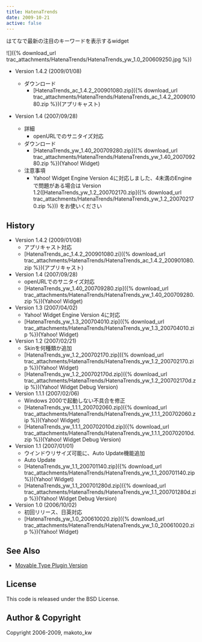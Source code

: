 ```yaml
---
title: HatenaTrends
date: 2009-10-21
active: false
---
```

はてなで最新の注目のキーワードを表示するwidget

![]({% download_url trac_attachments/HatenaTrends/HatenaTrends_yw_1.0_200609250.jpg %})

* Version 1.4.2 (2009/01/08)
  * ダウンロード
    *  [HatenaTrends_ac_1.4.2_200901080.zip]({% download_url trac_attachments/HatenaTrends/HatenaTrends_ac_1.4.2_200901080.zip %})(アプリキャスト)
 
* Version 1.4 (2007/09/28)
  * 詳細
    * openURLでのサニタイズ対応
  * ダウンロード
    *  [HatenaTrends_yw_1.40_200709280.zip]({% download_url trac_attachments/HatenaTrends/HatenaTrends_yw_1.40_200709280.zip %})(Yahoo! Widget)
  * 注意事項
    * Yahoo! Widget Engine Version 4に対応しました、4未満のEngineで問題がある場合は Version 1.2([HatenaTrends_yw_1.2_200702170.zip]({% download_url trac_attachments/HatenaTrends/HatenaTrends_yw_1.2_200702170.zip %})) をお使いください

## History

* Version 1.4.2 (2009/01/08)
  * アプリキャスト対応
  *  [HatenaTrends_ac_1.4.2_200901080.zi]({% download_url trac_attachments/HatenaTrends/HatenaTrends_ac_1.4.2_200901080.zip %})(アプリキャスト)
* Version 1.4 (2007/09/28)
  * openURLでのサニタイズ対応
  *  [HatenaTrends_yw_1.40_200709280.zip]({% download_url trac_attachments/HatenaTrends/HatenaTrends_yw_1.40_200709280.zip %})(Yahoo! Widget)
* Version 1.3 (2007/04/02)
  * Yahoo! Widget Engine Version 4に対応
  *  [HatenaTrends_yw_1.3_200704010.zip]({% download_url trac_attachments/HatenaTrends/HatenaTrends_yw_1.3_200704010.zip %})(Yahoo! Widget)
* Version 1.2 (2007/02/21)
  * Skinを何種類か追加
  *  [HatenaTrends_yw_1.2_200702170.zip]({% download_url trac_attachments/HatenaTrends/HatenaTrends_yw_1.2_200702170.zip %})(Yahoo! Widget)
  *  [HatenaTrends_yw_1.2_200702170d.zip]({% download_url trac_attachments/HatenaTrends/HatenaTrends_yw_1.2_200702170d.zip %})(Yahoo! Widget Debug Version)
* Version 1.1.1 (2007/02/06)
  * Windows 2000で起動しない不具合を修正
  *  [HatenaTrends_yw_1.1.1_200702060.zip]({% download_url trac_attachments/HatenaTrends/HatenaTrends_yw_1.1.1_200702060.zip %})(Yahoo! Widget)
  *  [HatenaTrends_yw_1.1.1_200702010d.zip]({% download_url trac_attachments/HatenaTrends/HatenaTrends_yw_1.1.1_200702010d.zip %})(Yahoo! Widget Debug Version)
* Version 1.1 (2007/01/01)
  * ウインドウリサイズ可能に、Auto Update機能追加
  * Auto Update
  *  [HatenaTrends_yw_1.1_200701140.zip]({% download_url trac_attachments/HatenaTrends/HatenaTrends_yw_1.1_200701140.zip %})(Yahoo! Widget)
  *  [HatenaTrends_yw_1.1_200701280d.zip]({% download_url trac_attachments/HatenaTrends/HatenaTrends_yw_1.1_200701280d.zip %})(Yahoo! Widget Debug Version)
* Version 1.0 (2006/10/02)
  * 初回リリース、日英対応
  *  [HatenaTrends_yw_1.0_200610020.zip]({% download_url trac_attachments/HatenaTrends/HatenaTrends_yw_1.0_200610020.zip %})(Yahoo! Widget)

## See Also

* [Movable Type Plugin Version](/portfolio/movabletype/dashboardhatenatrends/)

## License

This code is released under the BSD License.

## Author & Copyright

Copyright 2006-2009, makoto_kw 